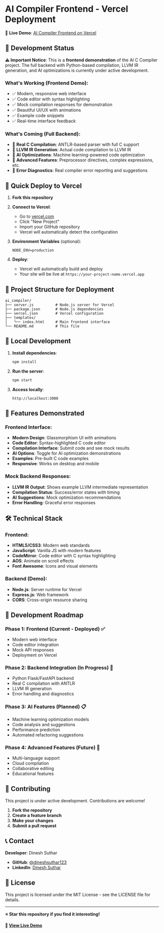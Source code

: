 # AI Compiler Frontend - Vercel Deployment

🚀 **Live Demo**: [AI Compiler Frontend on Vercel](https://your-deployed-url.vercel.app)

## 🔧 Development Status

**⚠️ Important Notice**: This is a **frontend demonstration** of the AI C Compiler project. The full backend with Python-based compilation, LLVM IR generation, and AI optimizations is currently under active development.

### What's Working (Frontend Demo):
- ✅ Modern, responsive web interface
- ✅ Code editor with syntax highlighting
- ✅ Mock compilation responses for demonstration
- ✅ Beautiful UI/UX with animations
- ✅ Example code snippets
- ✅ Real-time interface feedback

### What's Coming (Full Backend):
- 🔄 **Real C Compilation**: ANTLR-based parser with full C support
- 🔄 **LLVM IR Generation**: Actual code compilation to LLVM IR
- 🔄 **AI Optimizations**: Machine learning-powered code optimization
- 🔄 **Advanced Features**: Preprocessor directives, complex expressions, etc.
- 🔄 **Error Diagnostics**: Real compiler error reporting and suggestions

## 🚀 Quick Deploy to Vercel

1. **Fork this repository**
2. **Connect to Vercel**:
   - Go to [vercel.com](https://vercel.com)
   - Click "New Project"
   - Import your GitHub repository
   - Vercel will automatically detect the configuration

3. **Environment Variables** (optional):
   ```
   NODE_ENV=production
   ```

4. **Deploy**:
   - Vercel will automatically build and deploy
   - Your site will be live at `https://your-project-name.vercel.app`

## 📁 Project Structure for Deployment

```
ai_compiler/
├── server.js          # Node.js server for Vercel
├── package.json       # Node.js dependencies
├── vercel.json        # Vercel configuration
├── templates/
│   └── index.html     # Main frontend interface
└── README.md          # This file
```

## 🔧 Local Development

1. **Install dependencies**:
   ```bash
   npm install
   ```

2. **Run the server**:
   ```bash
   npm start
   ```

3. **Access locally**:
   ```
   http://localhost:3000
   ```

## 🎯 Features Demonstrated

### Frontend Interface:
- **Modern Design**: Glassmorphism UI with animations
- **Code Editor**: Syntax-highlighted C code editor
- **Compilation Interface**: Submit code and see mock results
- **AI Options**: Toggle for AI optimization demonstrations
- **Examples**: Pre-built C code examples
- **Responsive**: Works on desktop and mobile

### Mock Backend Responses:
- **LLVM IR Output**: Shows example LLVM intermediate representation
- **Compilation Status**: Success/error states with timing
- **AI Suggestions**: Mock optimization recommendations
- **Error Handling**: Graceful error responses

## 🛠️ Technical Stack

### Frontend:
- **HTML5/CSS3**: Modern web standards
- **JavaScript**: Vanilla JS with modern features
- **CodeMirror**: Code editor with C syntax highlighting
- **AOS**: Animate on scroll effects
- **Font Awesome**: Icons and visual elements

### Backend (Demo):
- **Node.js**: Server runtime for Vercel
- **Express.js**: Web framework
- **CORS**: Cross-origin resource sharing

## 📝 Development Roadmap

### Phase 1: Frontend (Current - Deployed) ✅
- Modern web interface
- Code editor integration
- Mock API responses
- Deployment on Vercel

### Phase 2: Backend Integration (In Progress) 🔄
- Python Flask/FastAPI backend
- Real C compilation with ANTLR
- LLVM IR generation
- Error handling and diagnostics

### Phase 3: AI Features (Planned) 📋
- Machine learning optimization models
- Code analysis and suggestions
- Performance prediction
- Automated refactoring suggestions

### Phase 4: Advanced Features (Future) 🔮
- Multi-language support
- Cloud compilation
- Collaborative editing
- Educational features

## 🤝 Contributing

This project is under active development. Contributions are welcome!

1. **Fork the repository**
2. **Create a feature branch**
3. **Make your changes**
4. **Submit a pull request**

## 📞 Contact

**Developer**: Dinesh Suthar
- **GitHub**: [@dineshsuthar123](https://github.com/dineshsuthar123)
- **LinkedIn**: [Dinesh Suthar](https://www.linkedin.com/in/dinesh-suthar-45b555287/)

## 📄 License

This project is licensed under the MIT License - see the LICENSE file for details.

---

**⭐ Star this repository if you find it interesting!**

**🔗 [View Live Demo](https://your-deployed-url.vercel.app)**
